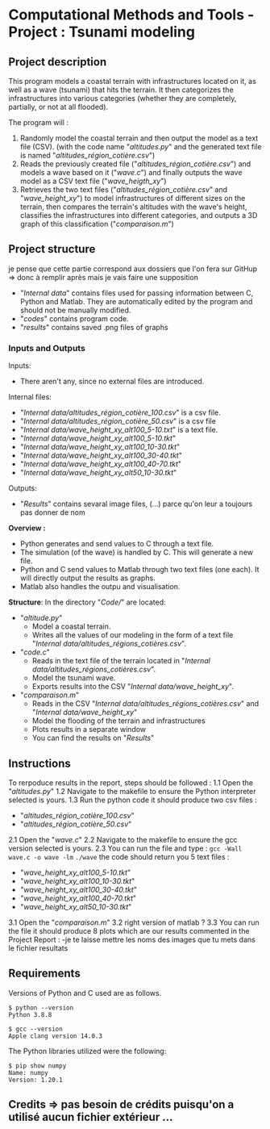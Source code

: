 # Computational Methods and Tools - Project : Tsunami modeling

## Project description 

This program models a coastal terrain with infrastructures located on it, as well as a wave (tsunami) that hits the terrain. It then categorizes the infrastructures into various categories (whether they are completely, partially, or not at all flooded).

The program will : 
1. Randomly model the coastal terrain and then output the model as a text file (CSV). (with the code name "*altitudes.py*" and the generated text file is named "*altitudes_région_cotière.csv*") 
2. Reads the previously created file ("*altitudes_région_cotière.csv*") and models a wave based on it ("*wave.c*") and finally outputs the wave model as a CSV text file ("*wave_heigth_xy*")
3. Retrieves the two text files ("*altitudes_région_cotière.csv*" and "*wave_height_xy*") to model infrastructures of different sizes on the terrain, then compares the terrain's altitudes with the wave's height, classifies the infrastructures into different categories, and outputs a 3D graph of this classification ("*comparaison.m*")

## Project structure 
je pense que cette partie correspond aux dossiers que l'on fera sur GitHup => donc à remplir après mais je vais faire une supposition
- "*Internal data*" contains files used for passing information between C, Python and Matlab. They are automatically edited by the program and should not be manually modified. 
- "*codes*" contains program code. 
- "*results*" contains saved .png files of graphs

### Inputs and Outputs 

Inputs: 
- There aren't any, since no external files are introduced.

Internal files: 
- "*Internal data/altitudes_région_cotière_100.csv*" is a csv file.
- "*Internal data/altitudes_région_cotière_50.csv*" is a csv file
- "*Internal data/wave_height_xy_alt100_5-10.txt*" is a text file.
- "*Internal data/wave_height_xy_alt100_5-10.tkt*"
- "*Internal data/wave_height_xy_alt100_10-30.tkt*"
- "*Internal data/wave_height_xy_alt100_30-40.tkt*"
- "*Internal data/wave_height_xy_alt100_40-70.tkt*"
- "*Internal data/wave_height_xy_alt50_10-30.tkt*"

Outputs:
- "*Results*" contains sevaral image files, (...) parce qu'on leur a toujours pas donner de nom 

**Overview :**
- Python generates and send values to C through a text file. 
- The simulation (of the wave) is handled by C. This will generate a new file.
- Python and C send values to Matlab through two text files (one each). It will directly output the results as graphs.
- Matlab also handles the outpu and visualisation.

**Structure**: In the directory "*Code/*" are located:
- "*altitude.py*"
    - Model a coastal terrain.
    - Writes all the values of our modeling in the form of a text file "*Internal data/altitudes_régions_cotières.csv*".
- "*code.c*"
    - Reads in the text file of the terrain located in "*Internal data/altitudes_régions_cotières.csv*".
    - Model the tsunami wave.
    - Exports results into the CSV "*Internal data/wave_height_xy*".
- "*comparaison.m*"
    - Reads in the CSV "*Internal data/altitudes_régions_cotières.csv*" and "*Internal data/wave_height_xy*"
    - Model the flooding of the terrain and infrastructures 
    - Plots results in a separate window 
    - You can find the results on "*Results*"




## Instructions 
To rerpoduce results in the report, steps should be followed :
1.1 Open the "*altitudes.py*" 
1.2 Navigate to the makefile to ensure the Python interpreter selected is yours.
1.3 Run the python code it should produce two csv files : 
- "*altitudes_région_cotière_100.csv*"
- "*altitudes_région_cotière_50.csv*"

2.1 Open the "*wave.c*"
2.2 Navigate to the makefile to ensure the gcc version selected is yours.
2.3 You can run the file and type :
    ```
    gcc -Wall wave.c -o wave -lm
    ```
    ```
    ./wave
    ```
the code should return you 5 text files :
- "*wave_height_xy_alt100_5-10.tkt*"
- "*wave_height_xy_alt100_10-30.tkt*"
- "*wave_height_xy_alt100_30-40.tkt*"
- "*wave_height_xy_alt100_40-70.tkt*"
- "*wave_height_xy_alt50_10-30.tkt*"

3.1 Open the "*comparaison.m*"
3.2 right version of matlab ? 
3.3 You can run the file it should produce 8 plots which are our results commented in the Project Report :
-je te laisse mettre les noms des images que tu mets dans le fichier resultats 




## Requirements 

Versions of Python and C used are as follows.
```
$ python --version
Python 3.8.8

$ gcc --version
Apple clang version 14.0.3
```
The Python libraries utilized were the following:
```
$ pip show numpy
Name: numpy
Version: 1.20.1

```



## Credits => pas besoin de crédits puisqu'on a utilisé aucun fichier extérieur ...
